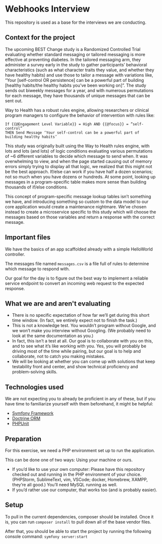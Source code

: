 # Webhooks Interview

This repository is used as a base for the interviews we are conducting.

## Context for the project

The upcoming BEST Change study is a Randomized Controlled Trial evaluating whether standard messaging or tailored messaging is more effective at preventing diabetes. In the tailored messaging arm, they administer a survey early in the study to gather participants’ behavioral characteristics (such as what character traits they value, and whether they have healthy habits) and use those to tailor a message with variations like, “Your [self-control OR persistence] can be a powerful part of building [healthy habits/the healthy habits you’ve been working on]”. The study sends out biweekly messages for a year, and with numerous permutations for each message, they have thousands of unique messages that can be sent out.

Way to Health has a robust rules engine, allowing researchers or clinical program managers to configure the behavior of intervention with rules like:

```
If {{@Engagement Level Variable}} = High AND {{@focus}} = ”self-control”
THEN Send Message ‘Your self-control can be a powerful part of building healthy habits’
```

This study was originally built using the Way to Health rules engine, with lots and lots (and lots) of logic conditions evaluating various permutations of ~6 different variables to decide which message to send when. It was overwhelming to view, and when the page started causing out of memory errors simply trying to display all that logic, we realized that this might not be the best approach. If/else can work if you have half a dozen scenarios; not so much when you have dozens or hundreds. At some point, looking up messages in a program-specific table makes more sense than building thousands of if/else conditions. 

This concept of program-specific message lookup tables isn’t something we have, and introducing something so custom to the data model to our core application would create a maintenance nightmare. We’ve chosen instead to create a microservice specific to this study which will choose the messages based on those variables and return a response with the correct message.

## Important files

We have the basics of an app scaffolded already with a simple HelloWorld controller.  

The messages file named `messages.csv` is a file full of rules to determine which message to respond with.  

Our goal for the day is to figure out the best way to implement a reliable service endpoint to convert an incoming web request to the expected response.

## What we are and aren't evaluating

* There is no specific expectation of how far we’ll get during this short time window. (In fact, we entirely expect not to finish the task.)  
* This is not a knowledge test. You wouldn’t program without Google, and we won’t make you interview without Googling. (We probably need to look at the same documentation as you.)  
* In fact, this isn’t a test at all. Our goal is to collaborate with you on this, and to see what it’s like working with you. Yes, you will probably be driving most of the time while pairing, but our goal is to help and collaborate, not to catch you making mistakes.  
* We will be looking at whether you can come up with solutions that keep testability front and center, and show technical proficiency and problem-solving skills.

## Technologies used

We are not expecting you to already be proficient in any of these, but if you have time to familiarize yourself with them beforehand, it might be helpful:
* [Symfony Framework](https://symfony.com/releases/5.2)
* [Doctrine ORM](https://www.doctrine-project.org/projects/doctrine-orm/en/2.9/index.html)
* [PHPUnit](https://phpunit.de/announcements/phpunit-8.html)

## Preparation

For this exercise, we need a PHP environment set up to run the application. 

This can be done one of two ways: Using your machine or ours.

* If you’d like to use your own computer: Please have this repository checked out and running in the PHP environment of your choice. (PHPStorm, SublimeText, vim, VSCode; docker, Homebrew, XAMPP, they’re all good.) You’ll need MySQL running as well.
* If you’d rather use our computer, that works too (and is probably easier).

## Setup
To pull in the current dependencies, composer should be installed.
Once it is, you can run `composer install` to pull down all of the base vendor files.

After that, you should be able to start the project by running the following console command:
`symfony server:start`


